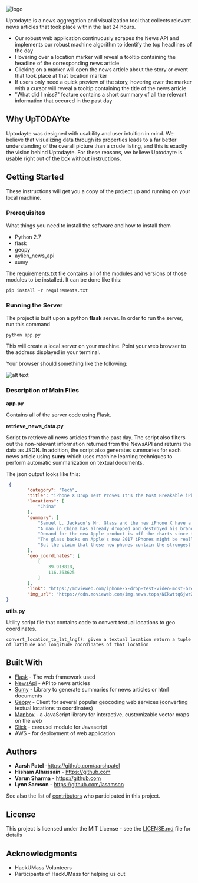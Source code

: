![logo](https://www.dropbox.com/s/s7zn010rtxg7z84/23269829_1764092683662192_696141440_o.png?raw=1)

Uptodayte is a news aggregation and visualization tool that collects relevant news articles that took place within the last 24 hours.

* Our robust web application continuously scrapes the News API and implements our robust machine algorithm to identify the top headlines of the day
* Hovering over a location marker will reveal a tooltip containing the headline of the corresponding news article
* Clicking on a marker will open the news article about the story or event that took place at that location marker
* If users only need a quick preview of the story, hovering over the marker with a cursor will reveal a tooltip containing the title of the news article
* "What did I miss?" feature contains a short summary of all the relevant information that occured in the past day


## Why UpTODAYte

Uptodayte was designed with usability and user intuition in mind. We believe that visualizing data through its properties leads to a far better understanding of the overall picture than a crude listing, and this is exactly the vision behind Uptodayte. For these reasons, we believe Uptodayte is usable right out of the box without instructions. 

## Getting Started

These instructions will get you a copy of the project up and running on your local machine. 

### Prerequisites

What things you need to install the software and how to install them

 * Python 2.7
 * flask
 * geopy 
 * aylien_news_api
 * sumy
 

The requirements.txt file contains all of the modules and versions of those modules to be installed. It can be done like this:

```
pip install -r requirements.txt
```

### Running the Server

The project is built upon a python **flask** server. In order to run the server, run this command

```
python app.py
```

This will create a local server on your machine. Point your web browser to the address displayed in your terminal.


Your browser should something like the following:

![alt text](https://www.dropbox.com/s/yrkqwac9uylegaf/Screen%20Shot%202017-11-05%20at%206.42.56%20AM.png?raw=1)


### Description of Main Files

**app.py**

Contains all of the server code using Flask. 

**retrieve_news_data.py**

Script to retrieve all news articles from the past day. The script also filters out the non-relevant information returned from the NewsAPI and returns the data as JSON. In addition, the script also generates summaries for each news article using **sumy** which uses machine learning techniques to perform automatic summarization on textual documents.

The json output looks like this:

```json
 {
        "category": "Tech",
        "title": "iPhone X Drop Test Proves It's the Most Breakable iPhone Yet?",
        "locations": [
            "China"
        ],
        "summary": [
            "Samuel L. Jackson's Mr. Glass and the new iPhone X have a lot in common.",
            "A man in China has already dropped and destroyed his brand new iPhone X. Apple has been advertising that the new iPhone was made with the most powerful glass yet, but that appears to be quite the exaggeration since the brand new, expensive as hell phone is now destroyed and worthless.",
            "Demand for the new Apple product is off the charts since this is the first real evolutionary change in the iPhone in 3 years as the body and shape of the phone has been the same since the iPhone 6.",
            "The glass backs on Apple's new 2017 iPhones might be really strong.",
            "But the claim that these new phones contain the strongest glass ever to be used on a smartphone is flat-out ridiculous and people are starting to call Apple out."
        ],
        "geo_coordinates": [
            [
                39.913818, 
                116.363625 
            ]
        ],
        "link": "https://movieweb.com/iphone-x-drop-test-video-most-breakable/",
        "img_url": "https://cdn.movieweb.com/img.news.tops/NEkwttq6jwrXnq_1_a/Iphone-X-Drop-Test-Video-Most-Breakable.jpg"
}
```

**utils.py**

Utility script file that contains code to convert textual locations to geo coordinates. 

```
convert_location_to_lat_lng(): given a textual location return a tuple of latitude and longitude coordinates of that location
```


## Built With

* [Flask](http://flask.pocoo.org/) - The web framework used
* [NewsApi](https://newsapi.aylien.com/) - API to news articles
* [Sumy](https://pypi.python.org/pypi/sumy) - Library to generate summaries for news articles or html documents
* [Geopy](https://github.com/geopy/geopy) - Client for several popular geocoding web services (converting textual locations to coordinates)
* [Mapbox](https://github.com/mapbox/mapbox-gl-js) - a JavaScript library for interactive, customizable vector maps on the web
* [Slick](http://kenwheeler.github.io/slick/) - carousel module for Javascript
* AWS - for deployment of web application

## Authors

* **Aarsh Patel** -https://github.com/aarshpatel
* **Hisham Alhussain** - https://github.com
* **Varun Sharma** - https://github.com
* **Lynn Samson** - https://github.com/lasamson

See also the list of [contributors](https://github.com/aarshpatel/upTODAYte/contributors) who participated in this project.

## License

This project is licensed under the MIT License - see the [LICENSE.md](LICENSE.md) file for details

## Acknowledgments

* HackUMass Volunteers
* Participants of HackUMass for helping us out
